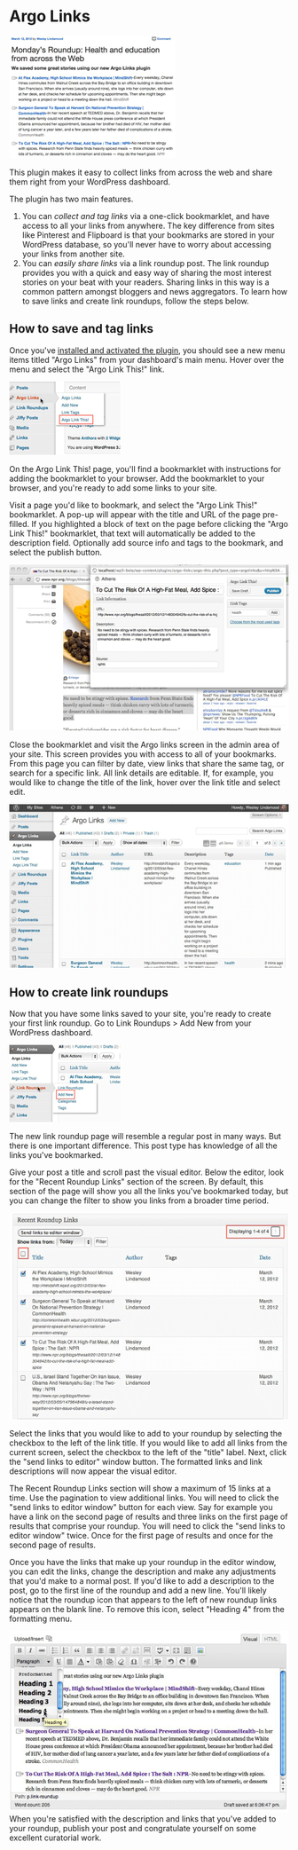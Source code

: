 # Argo Links

![link roundup](img/published-roundup.png)

This plugin makes it easy to collect links from across the web and share them right from your WordPress dashboard.

The plugin has two main features.

1. You can *collect and tag links* via a one-click bookmarklet, and have access to all your links from anywhere. The key difference from sites like Pinterest and Flipboard is that your bookmarks are stored in your WordPress database, so you'll never have to worry about accessing your links from another site.
2. You can *easily share links* via a link roundup post. The link roundup provides you with a quick and easy way of sharing the most interest stories on your beat with your readers. Sharing links in this way is a common pattern amongst bloggers and news aggregators. To learn how to save links and create link roundups, follow the steps below.

## How to save and tag links

Once you've [installed and activated the plugin](installation/), you should see a new menu items titled "Argo Links" from your dashboard's main menu. Hover over the menu and select the "Argo Link This!" link.

![Argo Link This!](img/argo-links-menu.png)

On the Argo Link This! page, you'll find a bookmarklet with instructions for adding the bookmarklet to your browser. Add the bookmarklet to your browser, and you're ready to add some links to your site.

Visit a page you'd like to bookmark, and select the "Argo Link This!" bookmarklet. A pop-up will appear with the title and URL of the page pre-filled. If you highlighted a block of text on the page before clicking the "Argo Link This!" bookmarklet, that text will automatically be added to the description field. Optionally add source info and tags to the bookmark, and select the publish button.

![Screenshot showing the Argo Link This! bookmarklet in use](img/bookmarklet-popup.png)

Close the bookmarklet and visit the Argo links screen in the admin area of your site. This screen provides you with access to all of your bookmarks. From this page you can filter by date, view links that share the same tag, or search for a specific link. All link details are editable. If, for example, you would like to change the title of the link, hover over the link title and select edit.

![Screenshot showing the Argo Links area of the WordPress dashboard](img/links-dashboard.png)

## How to create link roundups

Now that you have some links saved to your site, you're ready to create your first link roundup. Go to Link Roundups > Add New from your WordPress dashboard.

![Finding "Link Roundups > Add New" in the menu](img/new-roundup.png)

The new link roundup page will resemble a regular post in many ways. But there is one important difference. This post type has knowledge of all the links you've bookmarked.

Give your post a title and scroll past the visual editor. Below the editor, look for the "Recent Roundup Links" section of the screen. By default, this section of the page will show you all the links you've bookmarked today, but you can change the filter to show you links from a broader time period.

![Screenshot showing how to choose links to add to a roundup post](img/recent-roundup-links.png)

Select the links that you would like to add to your roundup by selecting the checkbox to the left of the link title. If you would like to add all links from the current screen, select the checkbox to the left of the "title" label. Next, click the "send links to editor" window button. The formatted links and link descriptions will now appear the visual editor.

The Recent Roundup Links section will show a maximum of 15 links at a time. Use the pagination to view additional links. You will need to click the "send links to editor window" button for each view. Say for example you have a link on the second page of results and three links on the first page of results that comprise your roundup. You will need to click the "send links to editor window" twice. Once for the first page of results and once for the second page of results.

Once you have the links that make up your roundup in the editor window, you can edit the links, change the description and make any adjustments that you'd make to a normal post. If you'd like to add a description to the post, go to the first line of the roundup and add a new line. You'll likely notice that the roundup icon that appears to the left of new roundup links appears on the blank line. To remove this icon, select "Heading 4" from the formatting menu.

![Screenshot showing the post editor](img/link-roundup-heading.png)
When you're satisfied with the description and links that you've added to your roundup, publish your post and congratulate yourself on some excellent curatorial work.
